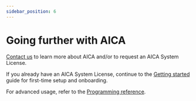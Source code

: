 ```yaml
---
sidebar_position: 6
---
```


# Going further with AICA

[Contact us](mailto:contact@aica.tech) to learn more about AICA and/or to request an AICA System License.

If you already have an AICA System License, continue to the [Getting started](../getting-started/01-intro.md) guide
for first-time setup and onboarding.

For advanced usage, refer to the [Programming reference](../reference/01-intro.md).
